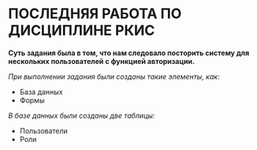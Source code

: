 # ПОСЛЕДНЯЯ РАБОТА ПО ДИСЦИПЛИНЕ РКИС
####
**Суть задания была в том, что нам следовало посторить систему для нескольких пользователей с функцией авторизации.**

*При выполнении задания были созданы такие элементы, как:*
- База данных
- Формы

*В базе данных были созданы две таблицы:*
* Пользователи
* Роли
